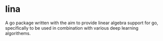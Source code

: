 # lina
A go package written with the aim to provide linear algebra support for go, specifically to be used in combination with various deep learning algorithems.
